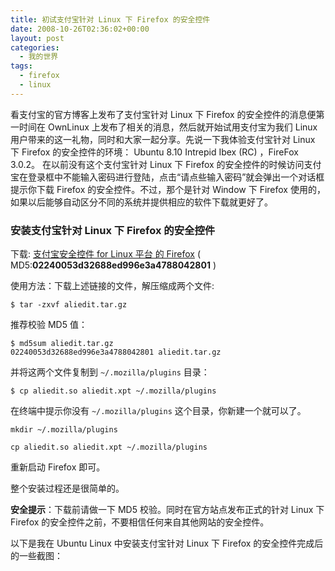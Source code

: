 ```yaml
---
title: 初试支付宝针对 Linux 下 Firefox 的安全控件
date: 2008-10-26T02:36:02+00:00
layout: post
categories:
  - 我的世界
tags:
  - firefox
  - linux
---
```


看支付宝的官方博客上发布了支付宝针对 Linux 下 Firefox 的安全控件的消息便第一时间在 OwnLinux 上发布了相关的消息，然后就开始试用支付宝为我们 Linux 用户带来的这一礼物，同时和大家一起分享。先说一下我体验支付宝针对 Linux 下 Firefox 的安全控件的环境： Ubuntu 8.10 Intrepid Ibex (RC) ，FireFox 3.0.2。 在以前没有这个支付宝针对 Linux 下 Firefox 的安全控件的时候访问支付宝在登录框中不能输入密码进行登陆，点击“请点些输入密码”就会弹出一个对话框提示你下载 Firefox 的安全控件。不过，那个是针对 Window 下 Firefox 使用的，如果以后能够自动区分不同的系统并提供相应的软件下载就更好了。

### 安装支付宝针对 Linux 下 Firefox 的安全控件

下载: [支付宝安全控件 for Linux 平台 的 Firefox](http://blog.alipay.com/wp-content/2008/10/aliedit.tar.gz) ( MD5:**02240053d32688ed996e3a4788042801** )

使用方法：下载上述链接的文件，解压缩成两个文件:
```
$ tar -zxvf aliedit.tar.gz
```
推荐校验 MD5 值：
<!--more-->
```
$ md5sum aliedit.tar.gz
02240053d32688ed996e3a4788042801 aliedit.tar.gz
```
并将这两个文件复制到 `~/.mozilla/plugins` 目录：
```
$ cp aliedit.so aliedit.xpt ~/.mozilla/plugins
```

在终端中提示你没有 `~/.mozilla/plugins` 这个目录，你新建一个就可以了。
```
mkdir ~/.mozilla/plugins

cp aliedit.so aliedit.xpt ~/.mozilla/plugins
```

重新启动 Firefox 即可。

整个安装过程还是很简单的。

**安全提示**：下载前请做一下 MD5 校验。同时在官方站点发布正式的针对 Linux 下 Firefox 的安全控件之前，不要相信任何来自其他网站的安全控件。

以下是我在 Ubuntu Linux 中安装支付宝针对 Linux 下 Firefox 的安全控件完成后的一些截图：

